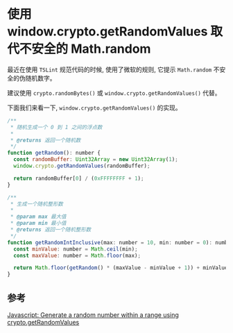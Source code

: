 # 使用 window.crypto.getRandomValues 取代不安全的 Math.random

最近在使用 `TSLint` 规范代码的时候, 使用了微软的规则, 它提示 `Math.random` 不安全的伪随机数字。

建议使用 `crypto.randomBytes()` 或 `window.crypto.getRandomValues()` 代替。

下面我们来看一下, `window.crypto.getRandomValues()` 的实现。

```javascript
/**
 * 随机生成一个 0 到 1 之间的浮点数
 *
 * @returns 返回一个随机数
 */
function getRandom(): number {
  const randomBuffer: Uint32Array = new Uint32Array(1);
  window.crypto.getRandomValues(randomBuffer);

  return randomBuffer[0] / (0xFFFFFFFF + 1);
}

/**
 * 生成一个随机整形数
 *
 * @param max 最大值
 * @param min 最小值
 * @returns 返回一个随机整形数
 */
function getRandomIntInclusive(max: number = 10, min: number = 0): number {
  const minValue: number = Math.ceil(min);
  const maxValue: number = Math.floor(max);

  return Math.floor(getRandom() * (maxValue - minValue + 1)) + minValue;
}
```

## 参考

[Javascript: Generate a random number within a range using crypto.getRandomValues](https://stackoverflow.com/questions/18230217/javascript-generate-a-random-number-within-a-range-using-crypto-getrandomvalues)
